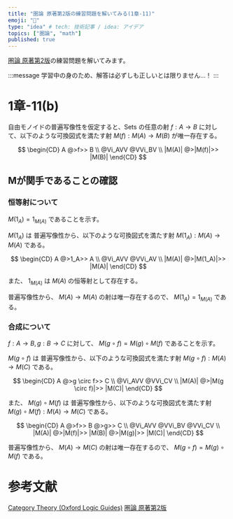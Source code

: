 ```yaml
---
title: "圏論 原著第2版の練習問題を解いてみる(1章-11)"
emoji: "🔄"
type: "idea" # tech: 技術記事 / idea: アイデア
topics: ["圏論", "math"]
published: true
---
```

[圏論 原著第2版](https://amzn.to/40w88Oq)の練習問題を解いてみます。

:::message
学習中の身のため、解答は必ずしも正しいとは限りません…！
:::

# 1章-11(b)

自由モノイドの普遍写像性を仮定すると、$\text{Sets}$ の任意の射 $f: A \to B$ に対して、以下のような可換図式を満たす射 $M(f): M(A) \to M(B)$ が唯一存在する。

$$
\begin{CD}
A @>f>> B \\
@Vi_AVV @VVi_BV \\
|M(A)| @>|M(f)|>> |M(B)|
\end{CD}
$$

## Mが関手であることの確認

### 恒等射について

$M(1_A) = 1_{M(A)}$ であることを示す。

$M(1_A)$ は 普遍写像性から、以下のような可換図式を満たす射 $M(1_A): M(A) \to M(A)$ である。

$$
\begin{CD}
A @>1_A>> A \\
@Vi_AVV @VVi_AV \\
|M(A)| @>|M(1_A)|>> |M(A)|
\end{CD}
$$

また、 $1_{M(A)}$ は $M(A)$ の恒等射として存在する。

普遍写像性から、 $M(A) \to M(A)$ の射は唯一存在するので、 $M(1_A) = 1_{M(A)}$ である。

### 合成について

$f: A \to B, g: B \to C$ に対して、 $M(g \circ f) = M(g) \circ M(f)$ であることを示す。

$M(g \circ f)$ は 普遍写像性から、以下のような可換図式を満たす射 $M(g \circ f): M(A) \to M(C)$ である。

$$
\begin{CD}
A @>g \circ f>> C \\
@Vi_AVV @VVi_CV \\
|M(A)| @>|M(g \circ f)|>> |M(C)|
\end{CD}
$$

また、 $M(g) \circ M(f)$ は 普遍写像性から、以下のような可換図式を満たす射 $M(g) \circ M(f): M(A) \to M(C)$ である。

$$
\begin{CD}
A @>f>> B @>g>> C \\
@Vi_AVV @VVi_BV @VVi_CV \\
|M(A)| @>|M(f)|>> |M(B)| @>|M(g)|>> |M(C)|
\end{CD}
$$

普遍写像性から、 $M(A) \to M(C)$ の射は唯一存在するので、 $M(g \circ f) = M(g) \circ M(f)$ である。

# 参考文献
[Category Theory (Oxford Logic Guides)](https://amzn.to/4awkkSJ)
[圏論 原著第2版](https://amzn.to/40w88Oq)